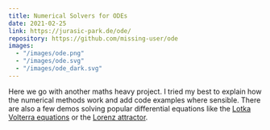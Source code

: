 ```yaml
---
title: Numerical Solvers for ODEs
date: 2021-02-25
link: https://jurasic-park.de/ode/
repository: https://github.com/missing-user/ode
images:
  - "/images/ode.png"
  - "/images/ode.svg"
  - "/images/ode_dark.svg"
---
```


Here we go with another maths heavy project. I tried my best to explain how the numerical methods work and add code examples where sensible. There are also a few demos solving popular differential equations like the [Lotka Volterra equations](https://jurasic-park.de/ode/lotkavolterra) or the [Lorenz attractor](https://jurasic-park.de/ode/lorenz).
